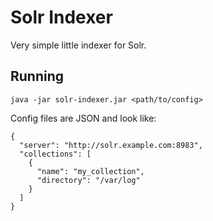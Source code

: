 # Solr Indexer

Very simple little indexer for Solr.

## Running

    java -jar solr-indexer.jar <path/to/config>

Config files are JSON and look like:

    {
      "server": "http://solr.example.com:8983",
      "collections": [
        {
          "name": "my_collection",
          "directory": "/var/log"
        }
      ]
    }
